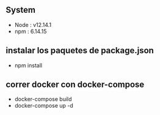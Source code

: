 ## System
- Node              : v12.14.1 
- npm               : 6.14.15


## instalar los paquetes de package.json 
- npm install


## correr docker con docker-compose
- docker-compose build
- docker-compose up -d
